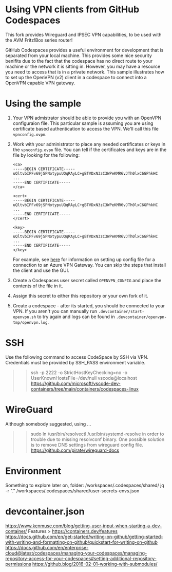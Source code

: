 # Using VPN clients from GitHub Codespaces
This fork provides Wireguard and IPSEC VPN capabilities, to be used with the AVM Fritz!Box series router!

GitHub Codespaces provides a useful environment for development that is separated from your local machine. This provides some nice security benifits due to the fact that the codespace has no direct route to your machine or the network it is sitting in. However, you may have a resource you need to access that is in a private network. This sample illustrates how to set up the OpenVPN (v2) client in a codespace to connect into a OpenVPN capable VPN gateway.

# Using the sample

1. Your VPN admistrator should be able to provide you with an OpenVPN configuraion file. This particular sample is assuming you are using certificate based authentication to access the VPN. We'll call this file `vpnconfig.ovpn`.
2. Work with your administrator to place any needed certificates or keys in the `vpnconfig.ovpn` file. You can tell if the certificates and keys are in the file by looking for the following:

    ```
    <ca>
    -----BEGIN CERTIFICATE-----
    uQltvbIPFv69jSPNotypuUQqRAyLC+gBTVDxN3zC3WPeKMR6vJTh0lxC6GPhkHC
    ...
    -----END CERTIFICATE-----
    </ca>

    <cert>
    -----BEGIN CERTIFICATE-----
    uQltvbIPFv69jSPNotypuUQqRAyLC+gBTVDxN3zC3WPeKMR6vJTh0lxC6GPhkHC
    ...
    -----END CERTIFICATE-----
    </cert>

    <key>
    -----BEGIN CERTIFICATE-----
    uQltvbIPFv69jSPNotypuUQqRAyLC+gBTVDxN3zC3WPeKMR6vJTh0lxC6GPhkHC
    ...
    -----END CERTIFICATE-----
    </key>

    ```
    
    For example, see [here](https://docs.microsoft.com/en-us/azure/vpn-gateway/vpn-gateway-howto-openvpn-clients#linux) for information on setting up config file for a connection to an Azure VPN Gateway. You can skip the steps that install the client and use the GUI.
3. Create a Codespaces user secret called `OPENVPN_CONFIG` and place the contents of the file in it.
4. Assign this secret to either this repository or your own fork of it.
5. Create a codespace - after its started, you should be connected to your VPN. If you aren't you can manually run `.devcontainer/start-openvpn.sh` to try again and logs can be found in `.devcontainer/openvpn-tmp/openvpn.log`.

# SSH
Use the following command to access CodeSpace by SSH via VPN.
Credentials must be provided by SSH_PASS environment variable.
>> ssh -p 2222 -o StrictHostKeyChecking=no -o UserKnownHostsFile=/dev/null vscode@localhost
https://github.com/microsoft/vscode-dev-containers/tree/main/containers/codespaces-linux

# WireGuard
Although somebody suggested, using ...
>> sudo ln /usr/bin/resolvectl /usr/bin/systemd-resolve
in order to trouble due to missing resolvconf binary. One possible solution is to remove DNS settings from wireguard config file.
https://github.com/pirate/wireguard-docs

# Environment
Something to explore later on, folder: /workspaces/.codespaces/shared/
jq -r "."  /workspaces/.codespaces/shared/user-secrets-envs.json

# devcontainer.json
https://www.kenmuse.com/blog/getting-user-input-when-starting-a-dev-container/
Features > https://containers.dev/features
https://docs.github.com/en/get-started/writing-on-github/getting-started-with-writing-and-formatting-on-github/quickstart-for-writing-on-github
https://docs.github.com/en/enterprise-cloud@latest/codespaces/managing-your-codespaces/managing-repository-access-for-your-codespaces#setting-additional-repository-permissions 
https://github.blog/2016-02-01-working-with-submodules/